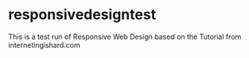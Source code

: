 # responsivedesigntest
This is a test run of Responsive Web Design based on the Tutorial from internetingishard.com
